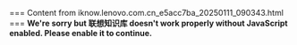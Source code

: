=== Content from iknow.lenovo.com.cn_e5acc7ba_20250111_090343.html ===
**We're sorry but 联想知识库 doesn't work properly without JavaScript enabled. Please enable it to continue.**
